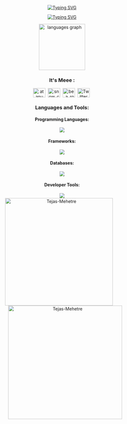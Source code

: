
<div align="center">

  [![Typing SVG](https://readme-typing-svg.demolab.com?font=Fira+Code&weight=500&size=32&pause=1000&color=00F7D2&center=true&vCenter=true&width=800&lines=Hello+there+👋%2C+I'm+Tejas+Mehetre)](https://git.io/typing-svg)

  [![Typing SVG](https://readme-typing-svg.demolab.com?font=Fira+Code&weight=400&size=18&pause=1000&color=F745B5&center=true&vCenter=true&width=800&lines=An+aspiring+Competitive+Programmer+and+Web+Developer)](https://git.io/typing-svg)

</div>

<div align="center">
  <img src="https://github-readme-stats.vercel.app/api/top-langs?username=Tejas-Mehetre&locale=en&hide_title=false&layout=compact&card_width=320&langs_count=5&theme=dracula&hide_border=false" height="150" alt="languages graph"  /> 
</div>

<h3 align="Center">It's Meee :</h3>
  
<div align="center">
  
  <a href="https://www.linkedin.com/in/tejas-mehetre-922385253/" target="blank"><img align="center" src="https://raw.githubusercontent.com/rahuldkjain/github-profile-readme-generator/master/src/images/icons/Social/linked-in-alt.svg" alt="atanu basak" height="30" width="40" /></a>&nbsp;
  <a href="https://leetcode.com/u/Tejas_Mehetre" target="blank"><img align="center" src="https://raw.githubusercontent.com/rahuldkjain/github-profile-readme-generator/master/src/images/icons/Social/leet-code.svg" alt="snow_codes" height="30" width="40" /></a>&nbsp;
  <a href="https://www.instagram.com/tejas_mehetre_7/" target="blank"><img align="center" src="https://raw.githubusercontent.com/rahuldkjain/github-profile-readme-generator/master/src/images/icons/Social/instagram.svg" alt="be_a_rook" height="30" width="40" /></a>&nbsp;
  <a href="https://x.com/TejasMehetre3" target="_blank"><img align="center" src="https://raw.githubusercontent.com/rahuldkjain/github-profile-readme-generator/master/src/images/icons/Social/twitter.svg" alt="Twitter" height="30" width="40" /></a>&nbsp;

</div>

<h3 align="center">Languages and Tools:</h3>

<div align="center">
  <h4>Programming Languages:</h4>
  <img src="https://skillicons.dev/icons?i=javascript,c,cpp,java,python" />
</div>

<div align="center">
  <h4>Frameworks:</h4>
  <img src="https://skillicons.dev/icons?i=next,react,nodejs,express,tailwind" />
</div>

<div align="center">
  <h4>Databases:</h4>
  <img src="https://skillicons.dev/icons?i=mongodb,mysql,postgresql" />
</div>

<div align="center">
  <h4>Developer Tools:</h4>
  <img src="https://skillicons.dev/icons?i=git,github,vscode" />
</div>

<div align="center">
  <img align="center" src="https://github-readme-stats.vercel.app/api?username=Tejas-Mehetre&show_icons=true&locale=en&theme=dracula" alt="Tejas-Mehetre" width="350" style="margin-right: 20px;" /> 
  <img align="center" src="https://github-readme-streak-stats.herokuapp.com/?user=Tejas-Mehetre&theme=dracula" alt="Tejas-Mehetre" width="370" style="margin-left: 20px;" />
</div>

